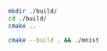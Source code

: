 


<!-- ```bash
ld -r -b binary -o test.o test.txt 
``` -->



```bash
mkdir ./build/
cd ./build/
cmake ..
```

```bash
cmake --build . && ./mnist 
```